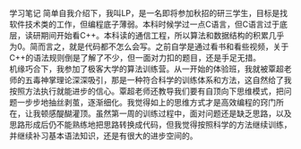 学习笔记
简单自我介绍下，我叫LP，是一名即将参加秋招的研三学生，目标是找软件技术类的工作，但编程底子薄弱。本科时候学过一点C语言，但C语言过于底层，读研期间开始看C++。本科读的通信工程，所以算法和数据结构的积累几乎为0。简而言之，就是代码都不怎么会写。之前自学是通过看书和看些视频，关于C++的语法规则倒是了解了不少，但一面对力扣的题目，还是手足无措。  
机缘巧合下，我参加了极客大学的算法训练营。从一开始的体验班，我就被覃超老师的五毒神掌理论深深吸引，那是一种符合科学的训练体系和方法，这自然给了我按照方法执行就能进步的信心。覃超老师还教导我们要有自顶向下思维模式，把问题一步步地抽丝剥茧，逐渐细化。我觉得如上的思维方式才是高效编程的窍门所在，让我顿感醍醐灌顶。虽然第一周的训练过程中，面对问题还是缺乏思路，以及思路形成后仍不能熟练地把思路转换成代码，但我觉得按照科学的方法继续训练，并继续补习基本语法知识，还是有很大的进步空间的。  
